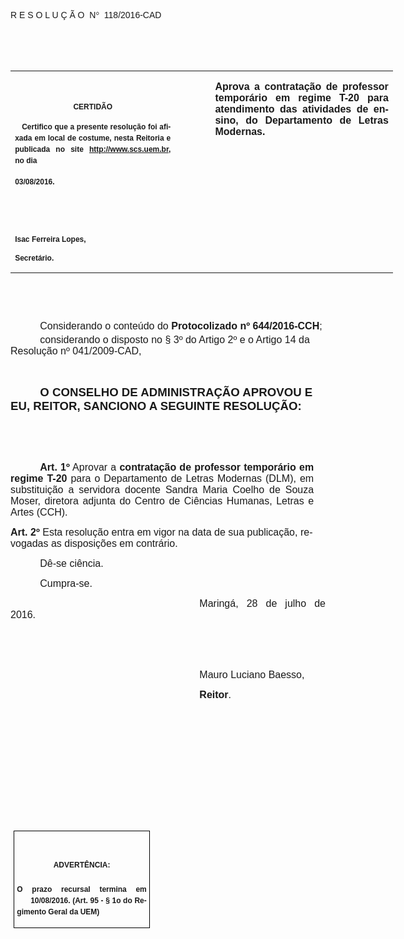 <body lang=PT-BR link=blue vlink=purple style='tab-interval:35.45pt'>

<div class=Section1>

<p class=MsoTitle><em><span lang=X-NONE style='mso-bidi-font-size:14.0pt;
font-family:"Arial","sans-serif";font-style:normal;mso-bidi-font-style:italic'>R
E S O L U Ç Ã O<span style='mso-spacerun:yes'>  </span>N</span></em><em><span
lang=X-NONE style='mso-bidi-font-size:14.0pt;font-family:Symbol;mso-ascii-font-family:
Arial;mso-hansi-font-family:Arial;mso-bidi-font-family:Arial;mso-char-type:
symbol;mso-symbol-font-family:Symbol;font-style:normal;mso-bidi-font-style:
italic'><span style='mso-char-type:symbol;mso-symbol-font-family:Symbol'>°</span></span></em><em><span
lang=X-NONE style='mso-bidi-font-size:14.0pt;font-family:"Arial","sans-serif";
font-style:normal;mso-bidi-font-style:italic'><span style='mso-spacerun:yes'> 
</span></span></em><em><span style='mso-bidi-font-size:14.0pt;font-family:"Arial","sans-serif";
mso-ansi-language:PT-BR;font-style:normal;mso-bidi-font-style:italic'>118</span></em><em><span
lang=X-NONE style='mso-bidi-font-size:14.0pt;font-family:"Arial","sans-serif";
font-style:normal;mso-bidi-font-style:italic'>/2016-CAD<o:p></o:p></span></em></p>

<p class=MsoTitle><em><span lang=X-NONE style='font-size:12.0pt;font-family:
"Arial","sans-serif";font-style:normal;mso-bidi-font-style:italic'><o:p>&nbsp;</o:p></span></em></p>

<p class=MsoTitle><em><span lang=X-NONE style='font-size:12.0pt;font-family:
"Arial","sans-serif";font-style:normal;mso-bidi-font-style:italic'><o:p>&nbsp;</o:p></span></em></p>

<table class=MsoNormalTable border=0 cellspacing=0 cellpadding=0 width=612
 style='width:459.0pt;border-collapse:collapse;mso-padding-alt:0cm 5.4pt 0cm 5.4pt'>
 <tr style='mso-yfti-irow:0;mso-yfti-firstrow:yes;mso-yfti-lastrow:yes'>
  <td width=262 valign=top style='width:196.8pt;padding:0cm 5.4pt 0cm 5.4pt'>
  <p class=MsoNormal align=center style='text-align:center'><em><span
  style='font-size:12.0pt;font-family:"Arial","sans-serif";font-style:normal;
  mso-bidi-font-style:italic'><o:p>&nbsp;</o:p></span></em></p>
  <p class=MsoNormal align=center style='text-align:center;layout-grid-mode:
  char'><b style='mso-bidi-font-weight:normal'><span style='font-size:9.0pt;
  mso-bidi-font-size:10.0pt;font-family:"Arial","sans-serif";mso-bidi-font-family:
  "Times New Roman";mso-no-proof:yes'>CERTIDÃO<o:p></o:p></span></b></p>
  <p class=MsoNormal style='text-align:justify;line-height:150%'><b
  style='mso-bidi-font-weight:normal'><span style='font-size:9.0pt;line-height:
  150%;font-family:"Arial","sans-serif";mso-bidi-font-family:"Times New Roman";
  mso-no-proof:yes'><span style='mso-spacerun:yes'>   </span>Certifico que a
  presente resolução foi afixada em local de costume, nesta Reitoria e
  publicada no site<span style='color:blue'> </span><a
  href="http://www.scs.uem.br/"><span style='text-decoration:none;text-underline:
  none'>http://www.scs.uem.br</span></a>, no dia</span></b><b style='mso-bidi-font-weight:
  normal'><span style='font-size:9.0pt;mso-bidi-font-size:10.0pt;line-height:
  150%;font-family:"Arial","sans-serif";mso-bidi-font-family:"Times New Roman";
  mso-no-proof:yes'> <o:p></o:p></span></b></p>
  <p class=MsoNormal style='text-align:justify;line-height:150%'><b
  style='mso-bidi-font-weight:normal'><span style='font-size:9.0pt;mso-bidi-font-size:
  10.0pt;line-height:150%;font-family:"Arial","sans-serif";mso-bidi-font-family:
  "Times New Roman";mso-no-proof:yes'>03/08/2016.<o:p></o:p></span></b></p>
  <p class=MsoNormal><b style='mso-bidi-font-weight:normal'><span
  style='font-size:9.0pt;mso-bidi-font-size:10.0pt;font-family:"Arial","sans-serif";
  mso-bidi-font-family:"Times New Roman";mso-no-proof:yes'><o:p>&nbsp;</o:p></span></b></p>
  <p class=MsoNormal><b style='mso-bidi-font-weight:normal'><span
  style='font-size:9.0pt;mso-bidi-font-size:10.0pt;font-family:"Arial","sans-serif";
  mso-bidi-font-family:"Times New Roman";mso-no-proof:yes'><o:p>&nbsp;</o:p></span></b></p>
  <p class=MsoNormal><b style='mso-bidi-font-weight:normal'><span
  style='font-size:9.0pt;mso-bidi-font-size:10.0pt;font-family:"Arial","sans-serif";
  mso-bidi-font-family:"Times New Roman";mso-no-proof:yes'>Isac Ferreira Lopes,<o:p></o:p></span></b></p>
  <p class=MsoNormal><b style='mso-bidi-font-weight:normal'><span
  style='font-size:9.0pt;mso-bidi-font-size:10.0pt;font-family:"Arial","sans-serif";
  mso-bidi-font-family:"Times New Roman";mso-no-proof:yes'>Secretário.</span></b><em><span
  style='font-size:12.0pt;font-family:"Arial","sans-serif";font-style:normal;
  mso-bidi-font-style:italic'><o:p></o:p></span></em></p>
  </td>
  <td width=47 valign=top style='width:35.4pt;padding:0cm 5.4pt 0cm 5.4pt'>
  <p class=MsoNormal style='margin-right:-5.4pt'><em><span style='font-size:
  12.0pt;font-family:"Arial","sans-serif";font-style:normal;mso-bidi-font-style:
  italic'><o:p>&nbsp;</o:p></span></em></p>
  </td>
  <td width=302 valign=top style='width:8.0cm;padding:0cm 5.4pt 0cm 5.4pt'>
  <p class=MsoNormal style='text-align:justify'><em><b style='mso-bidi-font-weight:
  normal'><span style='font-size:12.0pt;font-family:"Arial","sans-serif";
  font-style:normal;mso-bidi-font-style:italic'>Aprova a contratação de
  professor temporário em regime T-20 para atendimento das atividades de ensino,
  do Departamento de Letras Modernas.</span></b></em><em><span
  style='font-size:12.0pt;font-family:"Arial","sans-serif";font-style:normal;
  mso-bidi-font-style:italic'><o:p></o:p></span></em></p>
  </td>
 </tr>
</table>

<p class=BodyText21><em><span style='mso-bidi-font-size:12.0pt;font-family:
"Arial","sans-serif";font-style:normal;mso-bidi-font-style:italic'><o:p>&nbsp;</o:p></span></em></p>

<p class=BodyText21><em><span style='mso-bidi-font-size:12.0pt;font-family:
"Arial","sans-serif";font-style:normal;mso-bidi-font-style:italic'><o:p>&nbsp;</o:p></span></em></p>

<p class=MsoBodyTextIndent style='margin-bottom:3.0pt;text-indent:35.45pt;
tab-stops:35.45pt'><em><span style='font-size:12.0pt;font-family:"Arial","sans-serif";
font-style:normal;mso-bidi-font-style:italic'>Considerando o conteúdo do <b
style='mso-bidi-font-weight:normal'>Protocolizado nº 644/2016-CCH</b>;<b
style='mso-bidi-font-weight:normal'><o:p></o:p></b></span></em></p>

<p class=MsoBodyTextIndent style='margin-top:0cm;margin-right:14.15pt;
margin-bottom:3.0pt;margin-left:0cm;text-indent:35.45pt;tab-stops:35.45pt'><em><span
style='font-size:12.0pt;font-family:"Arial","sans-serif";font-style:normal;
mso-bidi-font-style:italic'>considerando o disposto no § 3º do Artigo 2º e o
Artigo 14 da Resolução nº 041/2009-CAD,<o:p></o:p></span></em></p>

<p class=MsoBodyTextIndent style='margin-bottom:3.0pt;text-indent:35.45pt;
tab-stops:35.45pt'><em><span style='font-size:12.0pt;font-family:"Arial","sans-serif";
font-style:normal;mso-bidi-font-style:italic'><o:p>&nbsp;</o:p></span></em></p>

<p class=MsoBodyTextIndent style='margin-right:14.15pt;text-indent:35.45pt'><em><b
style='mso-bidi-font-weight:normal'><span style='font-size:14.0pt;font-family:
"Arial","sans-serif";font-style:normal;mso-bidi-font-style:italic'>O CONSELHO DE
ADMINISTRAÇÃO APROVOU E EU, REITOR, SANCIONO A SEGUINTE RESOLUÇÃO:<o:p></o:p></span></b></em></p>

<p class=MsoNormal style='text-align:justify;text-indent:35.45pt'><em><b
style='mso-bidi-font-weight:normal'><span style='font-size:12.0pt;font-family:
"Arial","sans-serif";font-style:normal;mso-bidi-font-style:italic'><o:p>&nbsp;</o:p></span></b></em></p>

<p class=MsoNormal style='text-align:justify;text-indent:35.45pt'><em><span
style='font-size:12.0pt;font-family:"Arial","sans-serif";font-style:normal;
mso-bidi-font-style:italic'><o:p>&nbsp;</o:p></span></em></p>

<p class=MsoNormal style='margin-top:0cm;margin-right:14.15pt;margin-bottom:
6.0pt;margin-left:0cm;text-align:justify;text-indent:35.45pt'><em><b
style='mso-bidi-font-weight:normal'><span style='font-size:12.0pt;font-family:
"Arial","sans-serif";font-style:normal;mso-bidi-font-style:italic'>Art. 1º</span></b></em><em><span
style='font-size:12.0pt;font-family:"Arial","sans-serif";font-style:normal;
mso-bidi-font-style:italic'> Aprovar a <b style='mso-bidi-font-weight:normal'>contratação
de professor temporário em regime T-20</b> para o Departamento de Letras
Modernas (DLM), em substituição a servidora docente Sandra Maria Coelho de
Souza Moser, diretora adjunta do Centro de Ciências Humanas, Letras e Artes (CCH).<o:p></o:p></span></em></p>

<p class=MsoBodyTextIndent style='margin-right:14.15pt'><em><b
style='mso-bidi-font-weight:normal'><span style='font-size:12.0pt;font-family:
"Arial","sans-serif";mso-fareast-font-family:"Arial Unicode MS";font-style:
normal;mso-bidi-font-style:italic'>Art.&nbsp;2º</span></b></em><em><span
style='font-size:12.0pt;font-family:"Arial","sans-serif";mso-fareast-font-family:
"Arial Unicode MS";font-style:normal;mso-bidi-font-style:italic'> </span></em><em><span
style='font-size:12.0pt;font-family:"Arial","sans-serif";font-style:normal;
mso-bidi-font-style:italic'>Esta resolução entra em vigor na data de sua
publicação, revogadas as disposições em contrário.<o:p></o:p></span></em></p>

<p class=MsoNormal style='text-align:justify;text-indent:35.45pt'><em><span
style='font-size:12.0pt;font-family:"Arial","sans-serif";font-style:normal;
mso-bidi-font-style:italic'>Dê-se ciência.<o:p></o:p></span></em></p>

<p class=MsoNormal style='text-align:justify;text-indent:35.45pt'><em><span
style='font-size:12.0pt;font-family:"Arial","sans-serif";font-style:normal;
mso-bidi-font-style:italic'>Cumpra-se.<o:p></o:p></span></em></p>

<p class=MsoNormal style='text-align:justify;text-indent:8.0cm'><em><span
style='font-size:12.0pt;font-family:"Arial","sans-serif";font-style:normal;
mso-bidi-font-style:italic'>Maringá, 28 de julho de 2016.<o:p></o:p></span></em></p>

<p class=MsoNormal style='text-align:justify;text-indent:8.0cm'><em><span
style='font-size:12.0pt;font-family:"Arial","sans-serif";font-style:normal;
mso-bidi-font-style:italic'><o:p>&nbsp;</o:p></span></em></p>

<p class=MsoNormal style='text-align:justify;text-indent:8.0cm'><em><span
style='font-size:12.0pt;font-family:"Arial","sans-serif";font-style:normal;
mso-bidi-font-style:italic'><o:p>&nbsp;</o:p></span></em></p>

<p class=MsoNormal style='text-align:justify;text-indent:8.0cm'><em><span
style='font-size:12.0pt;font-family:"Arial","sans-serif";font-style:normal;
mso-bidi-font-style:italic'>Mauro Luciano Baesso,<o:p></o:p></span></em></p>

<p class=MsoNormal style='text-align:justify;text-indent:8.0cm;tab-stops:8.0cm 276.45pt'><em><b
style='mso-bidi-font-weight:normal'><span style='font-size:12.0pt;font-family:
"Arial","sans-serif";font-style:normal;mso-bidi-font-style:italic'>Reitor</span></b></em><em><span
style='font-size:12.0pt;font-family:"Arial","sans-serif";font-style:normal;
mso-bidi-font-style:italic'>.<o:p></o:p></span></em></p>

<p class=MsoNormal style='text-align:justify;text-indent:8.0cm;tab-stops:8.0cm 276.45pt'><em><span
style='font-size:12.0pt;font-family:"Arial","sans-serif";font-style:normal;
mso-bidi-font-style:italic'><o:p>&nbsp;</o:p></span></em></p>

<p class=MsoNormal style='text-align:justify;text-indent:8.0cm;tab-stops:8.0cm 276.45pt'><em><span
style='font-size:12.0pt;font-family:"Arial","sans-serif";font-style:normal;
mso-bidi-font-style:italic'><o:p>&nbsp;</o:p></span></em></p>

<p class=MsoNormal style='text-align:justify;text-indent:8.0cm;tab-stops:8.0cm 276.45pt'><em><span
style='font-size:12.0pt;font-family:"Arial","sans-serif";font-style:normal;
mso-bidi-font-style:italic'><o:p>&nbsp;</o:p></span></em></p>

<p class=MsoNormal style='text-align:justify;text-indent:8.0cm;tab-stops:8.0cm 276.45pt'><em><span
style='font-size:12.0pt;font-family:"Arial","sans-serif";font-style:normal;
mso-bidi-font-style:italic'><o:p>&nbsp;</o:p></span></em></p>

<p class=MsoNormal style='text-align:justify;text-indent:8.0cm;tab-stops:8.0cm 276.45pt'><em><span
style='font-size:12.0pt;font-family:"Arial","sans-serif";font-style:normal;
mso-bidi-font-style:italic'><o:p>&nbsp;</o:p></span></em></p>

<p class=MsoNormal style='text-align:justify;text-indent:8.0cm;tab-stops:8.0cm 276.45pt'><em><span
style='font-size:12.0pt;font-family:"Arial","sans-serif";font-style:normal;
mso-bidi-font-style:italic'><o:p>&nbsp;</o:p></span></em></p>

<table class=MsoNormalTable border=1 cellspacing=0 cellpadding=0
 style='margin-left:3.5pt;border-collapse:collapse;border:none;mso-border-alt:
 solid windowtext .5pt;mso-padding-alt:0cm 3.5pt 0cm 3.5pt;mso-border-insideh:
 .5pt solid windowtext;mso-border-insidev:.5pt solid windowtext'>
 <tr style='mso-yfti-irow:0;mso-yfti-firstrow:yes;mso-yfti-lastrow:yes'>
  <td width=207 valign=top style='width:155.6pt;border:solid windowtext 1.0pt;
  mso-border-alt:solid windowtext .5pt;padding:0cm 3.5pt 0cm 3.5pt'>
  <h1 align=center style='text-align:center;line-height:150%'><em><span
  lang=X-NONE style='font-size:9.0pt;line-height:150%;font-family:"Arial","sans-serif";
  font-style:normal;mso-bidi-font-style:italic'>ADVERTÊNCIA:<o:p></o:p></span></em></h1>
  <p class=MsoNormal style='text-align:justify;line-height:150%'><em><b
  style='mso-bidi-font-weight:normal'><span style='font-size:9.0pt;line-height:
  150%;font-family:"Arial","sans-serif";font-style:normal;mso-bidi-font-style:
  italic'>O prazo recursal termina em <span
  style='mso-spacerun:yes'>      </span>10/08/2016. (Art. 95 - § 1o do
  Regimento Geral da UEM)</span></b></em><em><span style='font-size:12.0pt;
  line-height:150%;font-family:"Arial","sans-serif";font-style:normal;
  mso-bidi-font-style:italic'><o:p></o:p></span></em></p>
  </td>
 </tr>
</table>

<p class=MsoBodyTextIndent style='margin-bottom:12.0pt'><o:p>&nbsp;</o:p></p>

</div>

</body>
